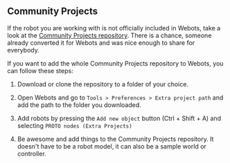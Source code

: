 ## Community Projects

If the robot you are working with is not officially included in Webots, take a look at the [Community Projects repository](https://github.com/cyberbotics/community-projects).
There is a chance, someone already converted it for Webots and was nice enough to share for everybody.

If you want to add the whole Community Projects repository to Webots, you can follow these steps:

1. Download or clone the repository to a folder of your choice. 

2. Open Webots and go to `Tools > Preferences > Extra project path` and add the path to the folder you downloaded. 

3. Add robots by pressing the `Add new object` button (Ctrl + Shift + A) and selecting `PROTO nodes (Extra Projects)`

4. Be awesome and add things to the Community Projects repository. It doesn't have to be a robot model, it can also be a sample world or controller.
